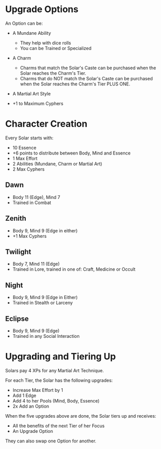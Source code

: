 Upgrade Options
===============

An Option can be:

  * A Mundane Ability
      - They help with dice rolls
      - You can be Trained or Specialized

  * A Charm
      - Charms that match the Solar's Caste can be purchased when the Solar reaches the Charm's Tier.
      - Charms that do NOT match the Solar's Caste can be purchased when the Solar reaches the Charm's Tier PLUS ONE.

  * A Martial Art Style

  * +1 to Maximum Cyphers


Character Creation
==================

Every Solar starts with:

* 10 Essence
* +6 points to distribute between Body, Mind and Essence
* 1 Max Effort
* 2 Abilities (Mundane, Charm or Martial Art)
* 2 Max Cyphers


Dawn
----
- Body 11 (Edge), Mind 7
- Trained in Combat


Zenith
------
- Body 9, Mind 9 (Edge in either)
- +1 Max Cyphers


Twilight
--------
- Body 7, Mind 11 (Edge)
- Trained in Lore, trained in one of: Craft, Medicine or Occult


Night
-----
- Body 9, Mind 9 (Edge in Either)
- Trained in Stealth or Larceny


Eclipse
-------
- Body 9, Mind 9 (Edge)
- Trained in any Social Interaction



Upgrading and Tiering Up
========================

Solars pay 4 XPs for any Martial Art Technique.

For each Tier, the Solar has the following upgrades:
  * Increase Max Effort by 1
  * Add 1 Edge
  * Add 4 to her Pools (Mind, Body, Essence)
  * 2x Add an Option

When the five upgrades above are done, the Solar tiers up and receives:
  * All the benefits of the next Tier of her Focus
  * An Upgrade Option

They can also swap one Option for another.
